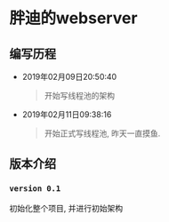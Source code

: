 # 胖迪的webserver

## 编写历程

 - 2019年02月09日20:50:40

    >    开始写线程池的架构
- 2019年02月11日09:38:16
 
    >   开始正式写线程池, 昨天一直摸鱼.

## 版本介绍 

### ``version 0.1`` 

初始化整个项目, 并进行初始架构


